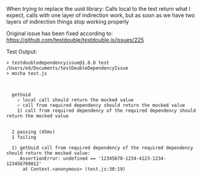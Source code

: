 When trying to replace the uuid library:
Calls local to the test return what I expect, calls with one layer of indirection work, but as soon as we have two layers of indirection things stop working properly

Original issue has been fixed according to: https://github.com/testdouble/testdouble.js/issues/225

Test Output:
```
> testdoubledependencyissue@1.0.0 test /Users/ed/Documents/testDoubleDependencyIssue
> mocha test.js



  getUuid
    ✓ local call should return the mocked value
    ✓ call from required dependency should return the mocked value
    1) call from required dependency of the required dependency should return the mocked value


  2 passing (45ms)
  1 failing

  1) getUuid call from required dependency of the required dependency should return the mocked value:
     AssertionError: undefined == '12345678-1234-4123-1234-123456789012'
      at Context.<anonymous> (test.js:30:19)
```
